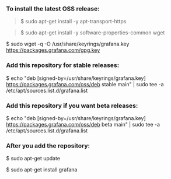 ### To install the latest OSS release:

> $ sudo apt-get install -y apt-transport-https

> $ sudo apt-get install -y software-properties-common wget

$ sudo wget -q -O /usr/share/keyrings/grafana.key https://packages.grafana.com/gpg.key


### Add this repository for stable releases:

$ echo "deb [signed-by=/usr/share/keyrings/grafana.key] https://packages.grafana.com/oss/deb stable main" | sudo tee -a /etc/apt/sources.list.d/grafana.list

### Add this repository if you want beta releases:

$ echo "deb [signed-by=/usr/share/keyrings/grafana.key] https://packages.grafana.com/oss/deb beta main" | sudo tee -a /etc/apt/sources.list.d/grafana.list

### After you add the repository:

$ sudo apt-get update

$ sudo apt-get install grafana
